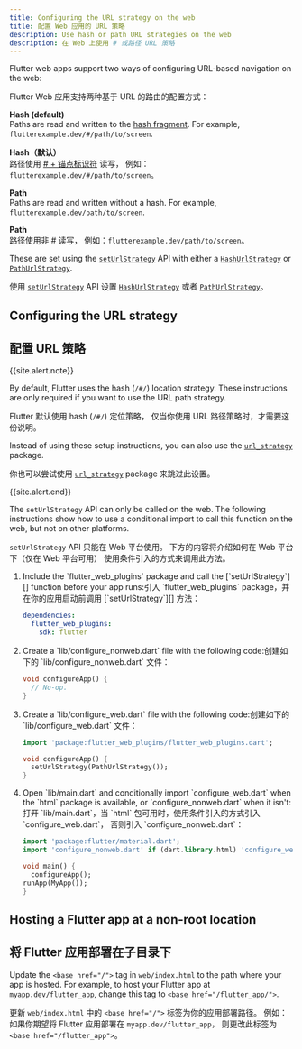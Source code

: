 ```yaml
---
title: Configuring the URL strategy on the web
title: 配置 Web 应用的 URL 策略
description: Use hash or path URL strategies on the web
description: 在 Web 上使用 # 或路径 URL 策略
---
```


Flutter web apps support two ways of configuring
URL-based navigation on the web:

Flutter Web 应用支持两种基于 URL 的路由的配置方式：

**Hash (default)**
<br> Paths are read and written to the [hash fragment][].
  For example, `flutterexample.dev/#/path/to/screen`.
  
**Hash（默认）**
<br> 路径使用 [# + 锚点标识符][hash fragment] 读写，
  例如：`flutterexample.dev/#/path/to/screen`。

**Path**
<br> Paths are read and written without a hash. For example,
  `flutterexample.dev/path/to/screen`.
  
**Path**
<br> 路径使用非 # 读写，
  例如：`flutterexample.dev/path/to/screen`。
  
These are set using the [`setUrlStrategy`][] API with
either a [`HashUrlStrategy`][] or [`PathUrlStrategy`][].

使用 [`setUrlStrategy`][] API 设置
[`HashUrlStrategy`][] 或者 [`PathUrlStrategy`][]。
  
## Configuring the URL strategy

## 配置 URL 策略

{{site.alert.note}}

  By default, Flutter uses the hash (`/#/`) location strategy.
  These instructions are only required if you want to use
  the URL path strategy.
  
  Flutter 默认使用 hash (`/#/`) 定位策略，
  仅当你使用 URL 路径策略时，才需要这份说明。

  Instead of using these setup instructions,
  you can also use the [`url_strategy`][] package.
  
  你也可以尝试使用 [`url_strategy`][] package 来跳过此设置。
  
{{site.alert.end}}

The `setUrlStrategy` API can only be called on the web.
The following instructions show how to use a conditional
import to call this function on the web,
but not on other platforms.

`setUrlStrategy` API 只能在 Web 平台使用。
下方的内容将介绍如何在 Web 平台下（仅在 Web 平台可用）
使用条件引入的方式来调用此方法。

<ol markdown="1">
<li markdown="1"><span>Include the `flutter_web_plugins` package and call the
   [`setUrlStrategy`][] function before your app runs:</span><span>引入 `flutter_web_plugins` package，并在你的应用启动前调用 [`setUrlStrategy`][] 方法：</span>

  ```yaml
  dependencies:
    flutter_web_plugins:
      sdk: flutter
  ```
</li>

<li markdown="1"><span>Create a `lib/configure_nonweb.dart` file with the
   following code:</span><span>创建如下的 `lib/configure_nonweb.dart` 文件：</span>

  ```dart
  void configureApp() {
    // No-op.
  }
  ```
</li>

<li markdown="1"><span>Create a `lib/configure_web.dart` file with the
   following code:</span><span>创建如下的 `lib/configure_web.dart` 文件：</span>

  <!--skip-->
  ```dart
  import 'package:flutter_web_plugins/flutter_web_plugins.dart';

  void configureApp() {
    setUrlStrategy(PathUrlStrategy());
  }
  ```
</li>

<li markdown="1"><div>Open `lib/main.dart` and conditionally import
   `configure_web.dart` when the `html` package
   is available, or `configure_nonweb.dart` when it isn't:</div><div>
   打开 `lib/main.dart`，当 `html` 包可用时，使用条件引入的方式引入 `configure_web.dart`，
   否则引入 `configure_nonweb.dart`：</div>

  <!--skip-->
  ```dart
  import 'package:flutter/material.dart';
  import 'configure_nonweb.dart' if (dart.library.html) 'configure_web.dart';

  void main() {
    configureApp();
  runApp(MyApp());
  }
  ```
</li>
</ol>

## Hosting a Flutter app at a non-root location

## 将 Flutter 应用部署在子目录下

Update the `<base href="/">` tag in `web/index.html`
to the path where your app is hosted.
For example, to host your Flutter app at
`myapp.dev/flutter_app`, change
this tag to `<base href="/flutter_app/">`.

更新 `web/index.html` 中的 `<base href="/">` 标签为你的应用部署路径。
例如：如果你期望将 Flutter 应用部署在 `myapp.dev/flutter_app`，
则更改此标签为 `<base href="/flutter_app">`。

[hash fragment]: https://en.wikipedia.org/wiki/Uniform_Resource_Locator#Syntax
[`HashUrlStrategy`]: {{site.api}}/flutter/flutter_web_plugins/HashUrlStrategy-class.html
[`PathUrlStrategy`]: {{site.api}}/flutter/flutter_web_plugins/PathUrlStrategy-class.html
[`setUrlStrategy`]: {{site.api}}/flutter/flutter_web_plugins/setUrlStrategy.html
[`url_strategy`]: {{site.pub-pkg}}/url_strategy